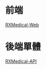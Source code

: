 # 前端
[RXMedical-Web](https://github.com/JerryWang0122/RXMedical-Web)
# 後端單體
[RXMedical-API](https://github.com/JerryWang0122/RXMedical-API)

